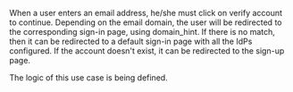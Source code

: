 <Under construction>

When a user enters an email address, he/she must click on verify account to continue. Depending on the email domain, the user will be redirected to the corresponding sign-in page, using domain_hint. If there is no match, then it can be redirected to a default sign-in page with all the IdPs configured. If the account doesn't exist, it can be redirected to the sign-up page.

The logic of this use case is being defined.